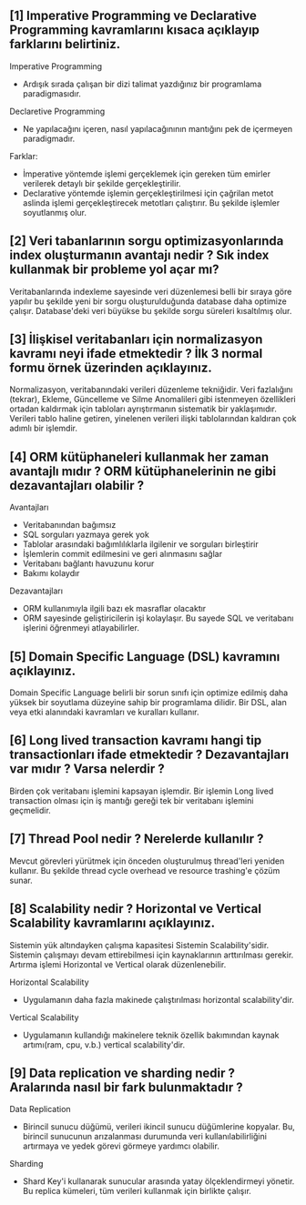 ## [1] Imperative Programming ve Declarative Programming kavramlarını kısaca açıklayıp farklarını belirtiniz.

Imperative Programming
- Ardışık sırada çalışan bir dizi talimat yazdığınız bir programlama paradigmasıdır.

Declaretive Programming  
- Ne yapılacağını içeren, nasıl yapılacağınının mantığını pek de içermeyen paradigmadır.

Farklar:
- İmperative yöntemde işlemi gerçeklemek için gereken tüm emirler verilerek detaylı bir şekilde gerçekleştirilir.
- Declarative yöntemde işlemin gerçekleştirilmesi için çağrilan metot aslinda işlemi gerçekleştirecek metotları çalıştırır. Bu şekilde işlemler soyutlanmış olur.

## [2] Veri tabanlarının sorgu optimizasyonlarında index oluşturmanın avantajı nedir ? Sık index kullanmak bir probleme yol açar mı?

Veritabanlarında indexleme sayesinde veri düzenlemesi belli bir sıraya göre yapılır bu şekilde yeni bir sorgu oluşturulduğunda database daha optimize çalışır. Database'deki veri büyükse bu şekilde sorgu süreleri kısaltılmış olur.

## [3] İlişkisel veritabanları için normalizasyon kavramı neyi ifade etmektedir ? İlk 3 normal formu örnek üzerinden açıklayınız.

Normalizasyon, veritabanındaki verileri düzenleme tekniğidir. Veri fazlalığını (tekrar), Ekleme, Güncelleme ve Silme Anomalileri gibi istenmeyen özellikleri ortadan kaldırmak için tabloları ayrıştırmanın sistematik bir yaklaşımıdır. Verileri tablo haline getiren, yinelenen verileri ilişki tablolarından kaldıran çok adımlı bir işlemdir.

## [4] ORM kütüphaneleri kullanmak her zaman avantajlı mıdır ? ORM kütüphanelerinin ne gibi dezavantajları olabilir ?

Avantajları
- Veritabanından bağımsız
- SQL sorguları yazmaya gerek yok
- Tablolar arasındaki bağımlılıklarla ilgilenir ve sorguları birleştirir
- İşlemlerin commit edilmesini ve geri alınmasını sağlar
- Veritabanı bağlantı havuzunu korur
- Bakımı kolaydır

Dezavantajları 
- ORM kullanımıyla ilgili bazı ek masraflar olacaktır
- ORM sayesinde geliştiricilerin işi kolaylaşır. Bu sayede SQL ve veritabanı işlerini öğrenmeyi atlayabilirler.

## [5] Domain Specific Language (DSL) kavramını açıklayınız.

Domain Specific Language belirli bir sorun sınıfı için optimize edilmiş daha yüksek bir soyutlama düzeyine sahip bir programlama dilidir. Bir DSL, alan veya etki alanındaki kavramları ve kuralları kullanır.

## [6] Long lived transaction kavramı hangi tip transactionları ifade etmektedir ? Dezavantajları var mıdır ? Varsa nelerdir ?

Birden çok veritabanı işlemini kapsayan işlemdir. Bir işlemin Long lived transaction olması için iş mantığı gereği tek bir veritabanı işlemini geçmelidir.

## [7] Thread Pool nedir ? Nerelerde kullanılır ?

Mevcut görevleri yürütmek için önceden oluşturulmuş thread'leri yeniden kullanır. Bu şekilde thread cycle overhead ve resource trashing'e çözüm sunar.

## [8] Scalability nedir ? Horizontal ve Vertical Scalability kavramlarını açıklayınız.

Sistemin yük altındayken çalışma kapasitesi Sistemin Scalability'sidir. Sistemin çalışmayı devam ettirebilmesi için kaynaklarının arttırılması gerekir. Artırma işlemi Horizontal ve Vertical olarak düzenlenebilir.

Horizontal Scalability
- Uygulamanın daha fazla makinede çalıştırılması horizontal scalability'dir.

Vertical Scalability
- Uygulamanın kullandığı makinelere teknik özellik bakımından kaynak artımı(ram, cpu, v.b.) vertical scalability'dir.

## [9] Data replication ve sharding nedir ? Aralarında nasıl bir fark bulunmaktadır ?

Data Replication
- Birincil sunucu düğümü, verileri ikincil sunucu düğümlerine kopyalar. Bu, birincil sunucunun arızalanması durumunda veri kullanılabilirliğini artırmaya ve yedek görevi görmeye yardımcı olabilir.

Sharding
- Shard Key'i kullanarak sunucular arasında yatay ölçeklendirmeyi yönetir. Bu replica kümeleri, tüm verileri kullanmak için birlikte çalışır.

